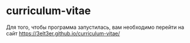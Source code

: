# curriculum-vitae
Для того, чтобы программа запустилась, вам необходимо перейти на сайт https://3elt3er.github.io/curriculum-vitae/
